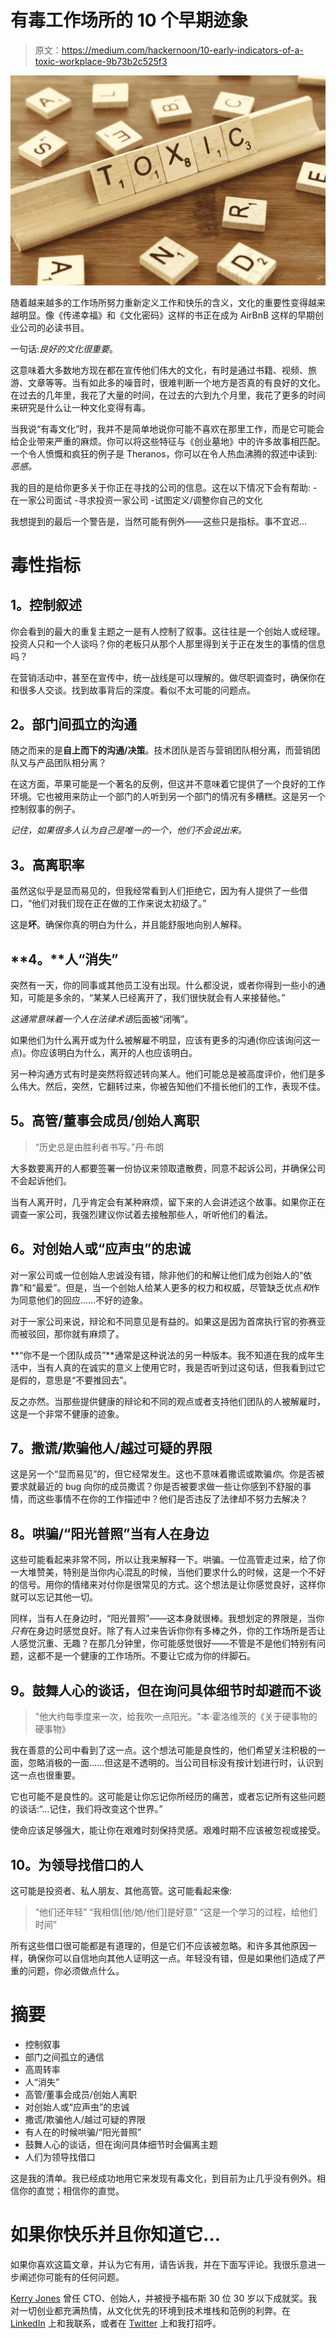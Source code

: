 # 有毒工作场所的 10 个早期迹象

> 原文：<https://medium.com/hackernoon/10-early-indicators-of-a-toxic-workplace-9b73b2c525f3>

![](img/a11bfab38a944a23fbd6ef573521683a.png)

随着越来越多的工作场所努力重新定义工作和快乐的含义，文化的重要性变得越来越明显。像《传递幸福》和《文化密码》这样的书正在成为 AirBnB 这样的早期创业公司的必读书目。

一句话:*良好的文化很重要*。

这意味着大多数地方现在都在宣传他们伟大的文化，有时是通过书籍、视频、旅游、文章等等。当有如此多的噪音时，很难判断一个地方是否真的有良好的文化。在过去的几年里，我花了大量的时间，在过去的六到九个月里，我花了更多的时间来研究是什么让一种文化变得有毒。

当我说“有毒文化”时，我并不是简单地说你可能不喜欢在那里工作，而是它可能会给企业带来严重的麻烦。你可以将这些特征与《创业墓地》中的许多故事相匹配。一个令人愤慨和疯狂的例子是 Theranos，你可以在令人热血沸腾的叙述中读到:*恶感。*

我的目的是给你更多关于你正在寻找的公司的信息。这在以下情况下会有帮助:
-在一家公司面试
-寻求投资一家公司
-试图定义/调整你自己的文化

我想提到的最后一个警告是，当然可能有例外——这些只是指标。事不宜迟…

# 毒性指标

## **1。控制叙述**

你会看到的最大的重复主题之一是有人控制了叙事。这往往是一个创始人或经理。投资人只和一个人谈吗？你的老板只从那个人那里得到关于正在发生的事情的信息吗？

在营销活动中，甚至在宣传中，统一战线是可以理解的。做尽职调查时，确保你在和很多人交谈。找到故事背后的深度。看似不太可能的问题点。

## **2。部门间孤立的沟通**

随之而来的是**自上而下的沟通/决策**。技术团队是否与营销团队相分离，而营销团队又与产品团队相分离？

在这方面，苹果可能是一个著名的反例，但这并不意味着它提供了一个良好的工作环境。它也被用来防止一个部门的人听到另一个部门的情况有多糟糕。这是另一个控制叙事的例子。

*记住，如果很多人认为自己是唯一的一个，他们不会说出来。*

## **3。高离职率**

虽然这似乎是显而易见的，但我经常看到人们拒绝它，因为有人提供了一些借口，“他们对我们现在正在做的工作来说太初级了。”

这是**坏**。确保你真的明白为什么，并且能舒服地向别人解释。

## **4。**人“消失”

突然有一天，你的同事或其他员工没有出现。什么都没说，或者你得到一些小的通知，可能是多余的，“某某人已经离开了，我们很快就会有人来接替他。”

*这通常意味着一个人在法律术语*后面被“闭嘴”。

如果他们为什么离开或为什么被解雇不明显，应该有更多的沟通(你应该询问这一点)。你应该明白为什么，离开的人也应该明白。

另一种沟通方式有时是突然将叙述转向某人。他们可能总是被高度评价，他们是多么伟大。然后，突然，它翻转过来，你被告知他们不擅长他们的工作，表现不佳。

## **5。高管/董事会成员/创始人离职**

> “历史总是由胜利者书写。”丹·布朗

大多数要离开的人都要签署一份协议来领取遣散费，同意不起诉公司，并确保公司不会起诉他们。

当有人离开时，几乎肯定会有某种麻烦，留下来的人会讲述这个故事。如果你正在调查一家公司，我强烈建议你试着去接触那些人，听听他们的看法。

## **6。对创始人或“应声虫”的忠诚**

对一家公司或一位创始人忠诚没有错，除非他们的和解让他们成为创始人的“依靠”和“最爱”。但是，当一个创始人给某人更多的权力和权威，尽管缺乏优点*和*作为同意他们的回应……不好的迹象。

对于一家公司来说，辩论和不同意见是有益的。如果这是因为首席执行官的弥赛亚而被驳回，那你就有麻烦了。

**“你不是一个团队成员”**通常是这种说法的另一种版本。我不知道在我的成年生活中，当有人真的在诚实的意义上使用它时，我是否听到过这句话，但我看到过它是假的，意思是“不要推回去”。

反之亦然。当那些提供健康的辩论和不同的观点或者支持他们团队的人被解雇时，这是一个非常不健康的迹象。

## **7。撒谎/欺骗他人/越过可疑的界限**

这是另一个“显而易见”的，但它经常发生。这也不意味着撒谎或欺骗*你*。你是否被要求就最近的 bug 向你的成员撒谎？你是否被要求做一些让你感到不舒服的事情，而这些事情不在你的工作描述中？他们是否违反了法律却不努力去解决？

## 8。哄骗/“阳光普照”当有人在身边

这些可能看起来非常不同，所以让我来解释一下。哄骗。一位高管走过来，给了你一大堆赞美，特别是当你内心混乱的时候，当他们要求什么的时候，这是一个不好的信号。用你的情绪来对付你是很常见的方式。这个想法是让你感觉良好，这样你就可以忘记其他一切。

同样，当有人在身边时，“阳光普照”——这本身就很棒。我想划定的界限是，当你*只有*在身边时感觉良好。除了有人过来告诉你你有多棒之外，你的工作场所是否让人感觉沉重、无趣？在那几分钟里，你可能感觉很好——不管是不是他们特别有问题，这都不是一个健康的工作场所。不要让它成为你的绊脚石。

## **9。鼓舞人心的谈话，但在询问具体细节时却避而不谈**

> "他大约每季度来一次，给我吹一点阳光。"本·霍洛维茨的《关于硬事物的硬事物》

我在善意的公司中看到了这一点。这个想法可能是良性的，他们希望关注积极的一面，忽略消极的一面……但这是不透明的。当公司目标没有按计划进行时，认识到这一点也很重要。

它也可能不是良性的。这可能是让你忘记你所经历的痛苦，或者忘记所有这些问题的谈话:“…记住，我们将改变这个世界。”

使命应该足够强大，能让你在艰难时刻保持灵感。艰难时期不应该被忽视或接受。

## **10。为领导找借口的人**

这可能是投资者、私人朋友、其他高管。这可能看起来像:

> “他们还年轻”
> “我相信[他/她/他们]是好意”
> “这是一个学习的过程，给他们时间”

所有这些借口很可能都是有道理的，但是它们不应该被忽略。和许多其他原因一样，确保你可以自信地向其他人证明这一点。年轻没有错，但是如果他们造成了严重的问题，你必须做点什么。

# 摘要

*   控制叙事
*   部门之间孤立的通信
*   高周转率
*   人“消失”
*   高管/董事会成员/创始人离职
*   对创始人或“应声虫”的忠诚
*   撒谎/欺骗他人/越过可疑的界限
*   有人在的时候哄骗/“阳光普照”
*   鼓舞人心的谈话，但在询问具体细节时会偏离主题
*   人们为领导找借口

这是我的清单。我已经成功地用它来发现有毒文化，到目前为止几乎没有例外。相信你的直觉；相信你的直觉。

# 如果你快乐并且你知道它…

如果你喜欢这篇文章，并认为它有用，请告诉我，并在下面写评论。我很乐意进一步阐述你可能有的任何问题。

[Kerry Jones](/@kerryjones12) 曾任 CTO、创始人，并被授予福布斯 30 位 30 岁以下成就奖。我对一切创业都充满热情，从文化优先的环境到技术堆栈和范例的利弊。在 [LinkedIn](https://www.linkedin.com/in/kerryrjones/) 上和我联系，或者在 [Twitter](https://twitter.com/kerryjones) 上和我打招呼。